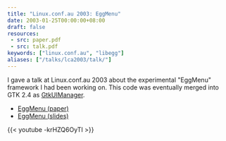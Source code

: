 ```yaml
---
title: "Linux.conf.au 2003: EggMenu"
date: 2003-01-25T00:00:00+08:00
draft: false
resources:
 - src: paper.pdf
 - src: talk.pdf
keywords: ["linux.conf.au", "libegg"]
aliases: ["/talks/lca2003/talk/"]
---
```


I gave a talk at Linux.conf.au 2003 about the experimental "EggMenu"
framework I had been working on.  This code was eventually merged into
GTK 2.4 as
[GtkUIManager](https://developer.gnome.org/gtk2/stable/GtkUIManager.html).

<!--more-->

* [EggMenu (paper)](paper.pdf)
* [EggMenu (slides)](talk.pdf)

{{< youtube -krHZQ6OyTI >}}

